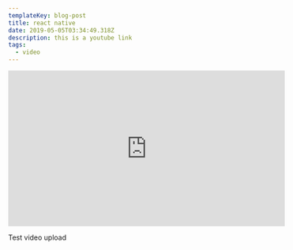 ```yaml
---
templateKey: blog-post
title: react native
date: 2019-05-05T03:34:49.318Z
description: this is a youtube link
tags:
  - video
---
```

<iframe width="560" height="315" src="https://www.youtube.com/embed/m3KqkvqfI48" frameborder="0" allow="accelerometer; autoplay; encrypted-media; gyroscope; picture-in-picture" allowfullscreen></iframe>





Test video upload
